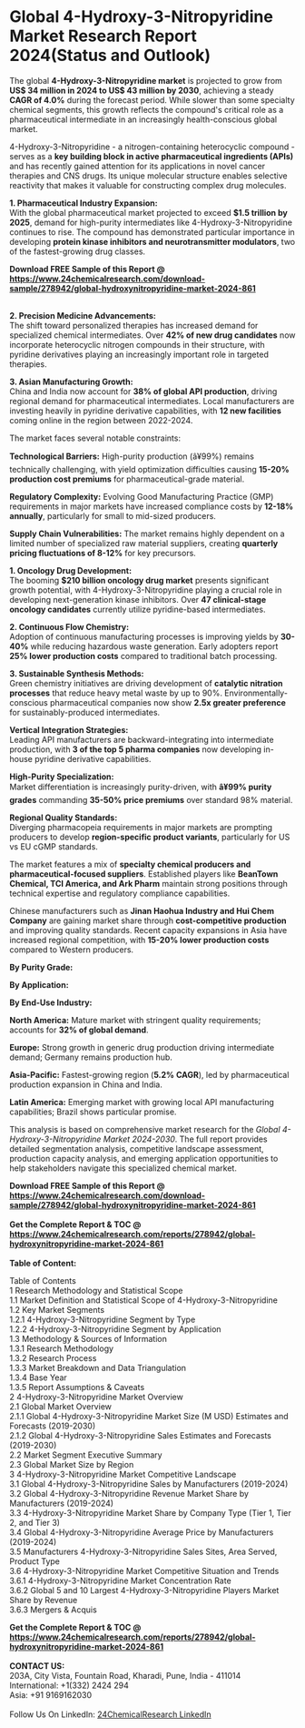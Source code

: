 <h1>Global 4-Hydroxy-3-Nitropyridine Market Research Report 2024(Status and Outlook)</h1><p>The global <strong>4-Hydroxy-3-Nitropyridine market</strong> is projected to grow from <strong>US$ 34 million in 2024 to US$ 43 million by 2030</strong>, achieving a steady <strong>CAGR of 4.0%</strong> during the forecast period. While slower than some specialty chemical segments, this growth reflects the compound's critical role as a pharmaceutical intermediate in an increasingly health-conscious global market.</p><p>4-Hydroxy-3-Nitropyridine - a nitrogen-containing heterocyclic compound - serves as a <strong>key building block in active pharmaceutical ingredients (APIs)</strong> and has recently gained attention for its applications in novel cancer therapies and CNS drugs. Its unique molecular structure enables selective reactivity that makes it valuable for constructing complex drug molecules.</p><p><strong>1. Pharmaceutical Industry Expansion:</strong><br>
With the global pharmaceutical market projected to exceed <strong>$1.5 trillion by 2025</strong>, demand for high-purity intermediates like 4-Hydroxy-3-Nitropyridine continues to rise. The compound has demonstrated particular importance in developing <strong>protein kinase inhibitors and neurotransmitter modulators</strong>, two of the fastest-growing drug classes.</p><div><b>Download FREE Sample of this Report @ 
            <a href="https://www.24chemicalresearch.com/download-sample/278942/global-hydroxynitropyridine-market-2024-861">
            https://www.24chemicalresearch.com/download-sample/278942/global-hydroxynitropyridine-market-2024-861</a></b></div><br><p><strong>2. Precision Medicine Advancements:</strong><br>
The shift toward personalized therapies has increased demand for specialized chemical intermediates. Over <strong>42% of new drug candidates</strong> now incorporate heterocyclic nitrogen compounds in their structure, with pyridine derivatives playing an increasingly important role in targeted therapies.</p><p><strong>3. Asian Manufacturing Growth:</strong><br>
China and India now account for <strong>38% of global API production</strong>, driving regional demand for pharmaceutical intermediates. Local manufacturers are investing heavily in pyridine derivative capabilities, with <strong>12 new facilities</strong> coming online in the region between 2022-2024.</p><p>The market faces several notable constraints:</p><p><strong>Technological Barriers:</strong> High-purity production (â¥99%) remains technically challenging, with yield optimization difficulties causing <strong>15-20% production cost premiums</strong> for pharmaceutical-grade material.</p><p><strong>Regulatory Complexity:</strong> Evolving Good Manufacturing Practice (GMP) requirements in major markets have increased compliance costs by <strong>12-18% annually</strong>, particularly for small to mid-sized producers.</p><p><strong>Supply Chain Vulnerabilities:</strong> The market remains highly dependent on a limited number of specialized raw material suppliers, creating <strong>quarterly pricing fluctuations of 8-12%</strong> for key precursors.</p><p><strong>1. Oncology Drug Development:</strong><br>
The booming <strong>$210 billion oncology drug market</strong> presents significant growth potential, with 4-Hydroxy-3-Nitropyridine playing a crucial role in developing next-generation kinase inhibitors. Over <strong>47 clinical-stage oncology candidates</strong> currently utilize pyridine-based intermediates.</p><p><strong>2. Continuous Flow Chemistry:</strong><br>
Adoption of continuous manufacturing processes is improving yields by <strong>30-40%</strong> while reducing hazardous waste generation. Early adopters report <strong>25% lower production costs</strong> compared to traditional batch processing.</p><p><strong>3. Sustainable Synthesis Methods:</strong><br>
Green chemistry initiatives are driving development of <strong>catalytic nitration processes</strong> that reduce heavy metal waste by up to 90%. Environmentally-conscious pharmaceutical companies now show <strong>2.5x greater preference</strong> for sustainably-produced intermediates.</p><p><strong>Vertical Integration Strategies:</strong><br>
	Leading API manufacturers are backward-integrating into intermediate production, with <strong>3 of the top 5 pharma companies</strong> now developing in-house pyridine derivative capabilities.</p><p><strong>High-Purity Specialization:</strong><br>
	Market differentiation is increasingly purity-driven, with <strong>â¥99% purity grades</strong> commanding <strong>35-50% price premiums</strong> over standard 98% material.</p><p><strong>Regional Quality Standards:</strong><br>
	Diverging pharmacopeia requirements in major markets are prompting producers to develop <strong>region-specific product variants</strong>, particularly for US vs EU cGMP standards.</p><p>The market features a mix of <strong>specialty chemical producers and pharmaceutical-focused suppliers</strong>. Established players like <strong>BeanTown Chemical, TCI America, and Ark Pharm</strong> maintain strong positions through technical expertise and regulatory compliance capabilities.</p><p>Chinese manufacturers such as <strong>Jinan Haohua Industry and Hui Chem Company</strong> are gaining market share through <strong>cost-competitive production</strong> and improving quality standards. Recent capacity expansions in Asia have increased regional competition, with <strong>15-20% lower production costs</strong> compared to Western producers.</p><p><strong>By Purity Grade:</strong></p><p><strong>By Application:</strong></p><p><strong>By End-Use Industry:</strong></p><p><strong>North America:</strong> Mature market with stringent quality requirements; accounts for <strong>32% of global demand</strong>.</p><p><strong>Europe:</strong> Strong growth in generic drug production driving intermediate demand; Germany remains production hub.</p><p><strong>Asia-Pacific:</strong> Fastest-growing region (<strong>5.2% CAGR</strong>), led by pharmaceutical production expansion in China and India.</p><p><strong>Latin America:</strong> Emerging market with growing local API manufacturing capabilities; Brazil shows particular promise.</p><p>This analysis is based on comprehensive market research for the <em>Global 4-Hydroxy-3-Nitropyridine Market 2024-2030</em>. The full report provides detailed segmentation analysis, competitive landscape assessment, production capacity analysis, and emerging application opportunities to help stakeholders navigate this specialized chemical market.</p><div><b>Download FREE Sample of this Report @ 
            <a href="https://www.24chemicalresearch.com/download-sample/278942/global-hydroxynitropyridine-market-2024-861">
            https://www.24chemicalresearch.com/download-sample/278942/global-hydroxynitropyridine-market-2024-861</a></b></div><br><div><b>Get the Complete Report & TOC @ 
            <a href="https://www.24chemicalresearch.com/reports/278942/global-hydroxynitropyridine-market-2024-861">
            https://www.24chemicalresearch.com/reports/278942/global-hydroxynitropyridine-market-2024-861</a></b></div><br>
            <b>Table of Content:</b><p>Table of Contents<br />
 1 Research Methodology and Statistical Scope<br />
 1.1 Market Definition and Statistical Scope of 4-Hydroxy-3-Nitropyridine<br />
 1.2 Key Market Segments<br />
 1.2.1 4-Hydroxy-3-Nitropyridine Segment by Type<br />
 1.2.2 4-Hydroxy-3-Nitropyridine Segment by Application<br />
 1.3 Methodology & Sources of Information<br />
 1.3.1 Research Methodology<br />
 1.3.2 Research Process<br />
 1.3.3 Market Breakdown and Data Triangulation<br />
 1.3.4 Base Year<br />
 1.3.5 Report Assumptions & Caveats<br />
 2 4-Hydroxy-3-Nitropyridine Market Overview<br />
 2.1 Global Market Overview<br />
 2.1.1 Global 4-Hydroxy-3-Nitropyridine Market Size (M USD) Estimates and Forecasts (2019-2030)<br />
 2.1.2 Global 4-Hydroxy-3-Nitropyridine Sales Estimates and Forecasts (2019-2030)<br />
 2.2 Market Segment Executive Summary<br />
 2.3 Global Market Size by Region<br />
 3 4-Hydroxy-3-Nitropyridine Market Competitive Landscape<br />
 3.1 Global 4-Hydroxy-3-Nitropyridine Sales by Manufacturers (2019-2024)<br />
 3.2 Global 4-Hydroxy-3-Nitropyridine Revenue Market Share by Manufacturers (2019-2024)<br />
 3.3 4-Hydroxy-3-Nitropyridine Market Share by Company Type (Tier 1, Tier 2, and Tier 3)<br />
 3.4 Global 4-Hydroxy-3-Nitropyridine Average Price by Manufacturers (2019-2024)<br />
 3.5 Manufacturers 4-Hydroxy-3-Nitropyridine Sales Sites, Area Served, Product Type<br />
 3.6 4-Hydroxy-3-Nitropyridine Market Competitive Situation and Trends<br />
 3.6.1 4-Hydroxy-3-Nitropyridine Market Concentration Rate<br />
 3.6.2 Global 5 and 10 Largest 4-Hydroxy-3-Nitropyridine Players Market Share by Revenue<br />
 3.6.3 Mergers & Acquis</p><div><b>Get the Complete Report & TOC @ 
            <a href="https://www.24chemicalresearch.com/reports/278942/global-hydroxynitropyridine-market-2024-861">
            https://www.24chemicalresearch.com/reports/278942/global-hydroxynitropyridine-market-2024-861</a></b></div><br><b>CONTACT US:</b><br>
            203A, City Vista, Fountain Road, Kharadi, Pune, India - 411014<br>
            International: +1(332) 2424 294<br>
            Asia: +91 9169162030 <br><br>
            Follow Us On LinkedIn: <a href="https://www.linkedin.com/company/24chemicalresearch/">24ChemicalResearch LinkedIn</a>